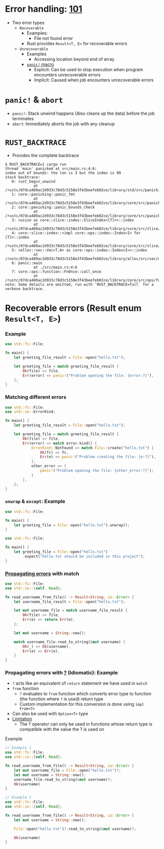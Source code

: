 

# Error handling: [101](https://rust-book.cs.brown.edu/ch09-00-error-handling.html)

- Two error types
  - `Recoverable`
    - Examples:
      - File not found error
    - Rust provides `Result<T, E>` for recoverable errors 
  - `Unrecoverable`
    - Examples 
      - Accessing location beyond end of array
    - [`panic!` macro](https://rust-book.cs.brown.edu/ch09-01-unrecoverable-errors-with-panic.html)
      - Explicit: Can be used to stop execution when program encounters unrecoverable errors
      - Implicit: Caused when job encounters unrecoverable errors 

# `panic!` & `abort`
    
- `panic!`: Stack unwind happens (Also cleans up the data) before the job terminates
- `abort`: Immediately aborts the job with any cleanup

# `RUST_BACKTRACE` 

- Provides the complete backtrace

```shell
$ RUST_BACKTRACE=1 cargo run
thread 'main' panicked at src/main.rs:4:6:
index out of bounds: the len is 3 but the index is 99
stack backtrace:
   0: rust_begin_unwind
             at /rustc/07dca489ac2d933c78d3c5158e3f43beefeb02ce/library/std/src/panicking.rs:645:5
   1: core::panicking::panic_fmt
             at /rustc/07dca489ac2d933c78d3c5158e3f43beefeb02ce/library/core/src/panicking.rs:72:14
   2: core::panicking::panic_bounds_check
             at /rustc/07dca489ac2d933c78d3c5158e3f43beefeb02ce/library/core/src/panicking.rs:208:5
   3: <usize as core::slice::index::SliceIndex<[T]>>::index
             at /rustc/07dca489ac2d933c78d3c5158e3f43beefeb02ce/library/core/src/slice/index.rs:255:10
   4: core::slice::index::<impl core::ops::index::Index<I> for [T]>::index
             at /rustc/07dca489ac2d933c78d3c5158e3f43beefeb02ce/library/core/src/slice/index.rs:18:9
   5: <alloc::vec::Vec<T,A> as core::ops::index::Index<I>>::index
             at /rustc/07dca489ac2d933c78d3c5158e3f43beefeb02ce/library/alloc/src/vec/mod.rs:2770:9
   6: panic::main
             at ./src/main.rs:4:6
   7: core::ops::function::FnOnce::call_once
             at /rustc/07dca489ac2d933c78d3c5158e3f43beefeb02ce/library/core/src/ops/function.rs:250:5
note: Some details are omitted, run with `RUST_BACKTRACE=full` for a verbose backtrace.
```

# Recoverable errors (Result enum `Result<T, E>`)

### Example

```rust
use std::fs::File;

fn main() {
    let greeting_file_result = File::open("hello.txt");

    let greeting_file = match greeting_file_result {
        Ok(file) => file,
        Err(error) => panic!("Problem opening the file: {error:?}"),
    };
}
```

### Matching different errors

```rust
use std::fs::File;
use std::io::ErrorKind;

fn main() {
    let greeting_file_result = File::open("hello.txt");

    let greeting_file = match greeting_file_result {
        Ok(file) => file,
        Err(error) => match error.kind() {
            ErrorKind::NotFound => match File::create("hello.txt") {
                Ok(fc) => fc,
                Err(e) => panic!("Problem creating the file: {e:?}"),
            },
            other_error => {
                panic!("Problem opening the file: {other_error:?}");
            }
        },
    };
}
```

### `unwrap` & `except`: Example

```rust
use std::fs::File;

fn main() {
    let greeting_file = File::open("hello.txt").unwrap();
}

use std::fs::File;

fn main() {
    let greeting_file = File::open("hello.txt")
        .expect("hello.txt should be included in this project");
}
```

### [Propagating errors](https://rust-book.cs.brown.edu/ch09-02-recoverable-errors-with-result.html#propagating-errors) with match

```rust
use std::fs::File;
use std::io::{self, Read};

fn read_username_from_file() -> Result<String, io::Error> {
    let username_file_result = File::open("hello.txt");

    let mut username_file = match username_file_result {
        Ok(file) => file,
        Err(e) => return Err(e),
    };

    let mut username = String::new();

    match username_file.read_to_string(&mut username) {
        Ok(_) => Ok(username),
        Err(e) => Err(e),
    }
}
```

### Propagating errors with [?](https://rust-book.cs.brown.edu/ch09-02-recoverable-errors-with-result.html#a-shortcut-for-propagating-errors-the--operator) (Idiomatic): Example

- `?` acts like an equivalent of `return` statement we have used in `match`
- `from` function
  - `?` evaluates to `from` function which converts error type to function (the function where `?` is used) return type
  - Custom implementation for this conversion is done using `impl From<T>`
- Can also be used with `Option<T>` type
- [Limitation](https://rust-book.cs.brown.edu/ch09-02-recoverable-errors-with-result.html#where-the--operator-can-be-used)
  - The ? operator can only be used in functions whose return type is compatible with the value the ? is used on

Example
```rust
// Example 1
use std::fs::File;
use std::io::{self, Read};

fn read_username_from_file() -> Result<String, io::Error> {
    let mut username_file = File::open("hello.txt")?;
    let mut username = String::new();
    username_file.read_to_string(&mut username)?;
    Ok(username)
}

// Example 2
use std::fs::File;
use std::io::{self, Read};

fn read_username_from_file() -> Result<String, io::Error> {
    let mut username = String::new();

    File::open("hello.txt")?.read_to_string(&mut username)?;

    Ok(username)
}

```



